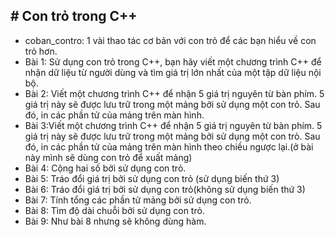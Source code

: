 ﻿﻿# Con trỏ trong C++
---
- coban_contro: 1 vài thao tác cơ bản với con trỏ để các bạn hiểu về con trỏ hơn. 
- Bài 1: Sử dụng con trỏ trong C++, bạn hãy viết một chương trình C++ để nhận dữ liệu từ người dùng và tìm giá trị lớn nhất của một tập dữ liệu nội bộ.
- Bài 2: Viết một chương trình C++ để nhận 5 giá trị nguyên từ bàn phím. 5 giá trị này sẽ được lưu trữ trong một mảng bởi sử dụng một con trỏ. Sau đó, in các phần tử của mảng trên màn hình.
- Bài 3:Viết một chương trình C++ để nhận 5 giá trị nguyên từ bàn phím. 5 giá trị này sẽ được lưu trữ trong một mảng bởi sử dụng một con trỏ. Sau đó, in các phần tử của mảng trên màn hình theo chiều ngược lại.(ở bài này mình sẽ dùng con trỏ để xuất mảng)
- Bài 4: Cộng hai số bởi sử dụng con trỏ.
- Bài 5: Tráo đổi giá trị bởi sử dụng con trỏ (sử dụng biến thứ 3) 
- Bài 6: Tráo đổi giá trị bởi sử dụng con trỏ(không sử dụng biến thứ 3) 
- Bài 7: Tính tổng các phần tử mảng bởi sử dụng con trỏ. 
- Bài 8: Tìm độ dài chuỗi bởi sử dụng con trỏ.
- Bài 9: Như bài 8 nhưng sẽ không dùng hàm. 